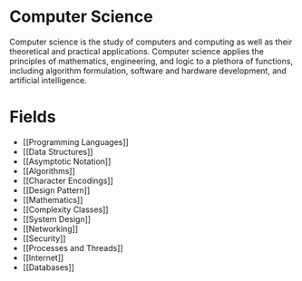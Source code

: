# Computer Science
Computer science is the study of computers and computing as well as their theoretical and practical applications. Computer science applies the principles of mathematics, engineering, and logic to a plethora of functions, including algorithm formulation, software and hardware development, and artificial intelligence.

# Fields
- [[Programming Languages]]
- [[Data Structures]]
- [[Asymptotic Notation]]
- [[Algorithms]]
- [[Character Encodings]]
- [[Design Pattern]]
- [[Mathematics]]
- [[Complexity Classes]]
- [[System Design]]
- [[Networking]]
- [[Security]]
- [[Processes and Threads]]
- [[Internet]]
- [[Databases]]